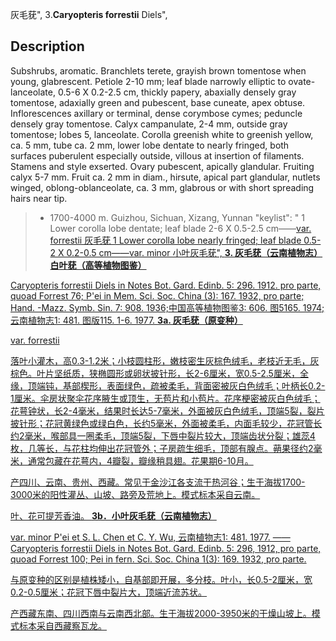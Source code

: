 灰毛莸",
3.**Caryopteris forrestii** Diels",

## Description
Subshrubs, aromatic. Branchlets terete, grayish brown tomentose when young, glabrescent. Petiole 2-10 mm; leaf blade narrowly elliptic to ovate-lanceolate, 0.5-6 X   0.2-2.5 cm, thickly papery, abaxially densely gray tomentose, adaxially green and pubescent, base cuneate, apex obtuse. Inflorescences axillary or terminal, dense corymbose cymes; peduncle densely gray tomentose. Calyx campanulate, 2-4 mm, outside gray tomentose; lobes 5, lanceolate. Corolla greenish white to greenish yellow, ca. 5 mm, tube ca. 2 mm, lower lobe dentate to nearly fringed, both surfaces puberulent especially outside, villous at insertion of filaments. Stamens and style exserted. Ovary pubescent, apically glandular. Fruiting calyx 5-7 mm. Fruit ca. 2 mm in diam., hirsute, apical part glandular, nutlets winged, oblong-oblanceolate, ca. 3 mm, glabrous or with short spreading hairs near tip.

> * 1700-4000 m. Guizhou, Sichuan, Xizang, Yunnan
  "keylist": "
1 Lower corolla lobe dentate; leaf blade 2-6 X  0.5-2.5 cm——<a href='/info/Caryopteris forrestii var. forrestii?t=foc'>var. forrestii 灰毛莸
1 Lower corolla lobe nearly fringed; leaf blade 0.5-2 X  0.2-0.5 cm——<a href='/info/Caryopteris forrestii var. minor?t=foc'>var. minor 小叶灰毛莸",
**3. 灰毛莸（云南植物志）白叶莸（高等植物图鉴）**

Caryopteris forrestii Diels in Notes Bot. Gard. Edinb. 5: 296. 1912. pro parte, quoad Forrest 76; P'ei in Mem. Sci. Soc. China (3): 167. 1932, pro parte; Hand. -Mazz. Symb. Sin. 7: 908. 1936;中国高等植物图鉴3: 606. 图5165. 1974; 云南植物志1: 481. 图版115. 1-6. 1977.
**3a. 灰毛莸（原变种）**

var. forrestii

落叶小灌木，高0.3-1.2米；小枝圆柱形，嫩枝密生灰棕色绒毛，老枝近无毛，灰棕色。叶片坚纸质，狭椭圆形或卵状披针形，长2-6厘米，宽0.5-2.5厘米，全缘，顶端钝，基部楔形，表面绿色，疏被柔毛，背面密被灰白色绒毛；叶柄长0.2-1厘米。伞房状聚伞花序腋生或顶生，无苞片和小苞片。花序梗密被灰白色绒毛；花萼钟状，长2-4毫米，结果时长达5-7毫米，外面被灰白色绒毛，顶端5裂，裂片披针形；花冠黄绿色或绿白色，长约5毫米，外面被柔毛，内面毛较少，花冠管长约2毫米，喉部具一圈柔毛，顶端5裂，下唇中裂片较大，顶端齿状分裂；雄蕊4枚，几等长，与花柱均伸出花冠管外；子房疏生细毛，顶部有腺点。蒴果径约2毫米，通常包藏在花萼内，4瓣裂，瓣缘稍具翅。花果期6-10月。

产四川、云南、贵州、西藏。常见于金沙江各支流干热河谷；生于海拔1700-3000米的阳性灌丛、山坡、路旁及荒地上。模式标本采自云南。

叶、花可提芳香油。
**3b．小叶灰毛莸（云南植物志）**

var. minor P'ei et S. L. Chen et C. Y. Wu, 云南植物志1: 481. 1977. ——Caryopteris forrestii Diels in Notes Bot. Gard. Edinb. 5: 296, 1912, pro parte, quoad Forrest 100; Pei in fern. Sci. Soc. China 1(3): 169. 1932, pro parte.

与原变种的区别是植株矮小，自基部即开展，多分枝。叶小，长0.5-2厘米，宽0.2-0.5厘米；花冠下唇中裂片大，顶端近流苏状。

产西藏东南、四川西南与云南西北部。生于海拔2000-3950米的干燥山坡上。模式标本采自西藏察瓦龙。
